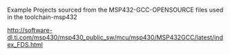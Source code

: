 Example Projects sourced from the MSP432-GCC-OPENSOURCE files used in the toolchain-msp432

http://software-dl.ti.com/msp430/msp430_public_sw/mcu/msp430/MSP432GCC/latest/index_FDS.html